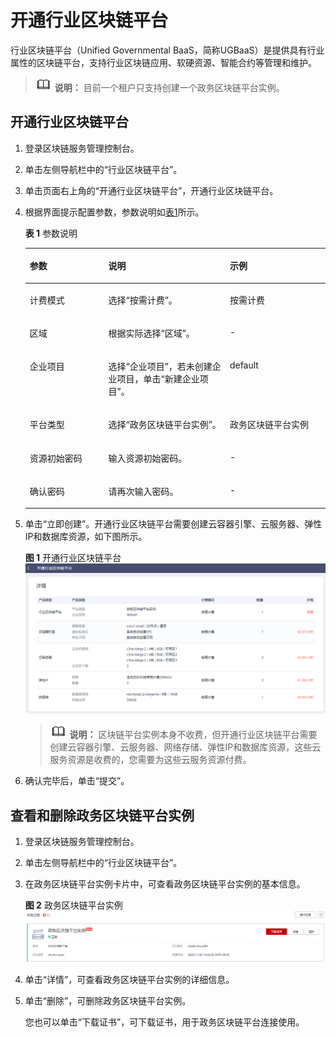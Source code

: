 # 开通行业区块链平台<a name="bcs_usermanual_0210"></a>

行业区块链平台（Unified Governmental BaaS，简称UGBaaS）是提供具有行业属性的区块链平台，支持行业区块链应用、软硬资源、智能合约等管理和维护。

>![](public_sys-resources/icon-note.gif) **说明：** 
>目前一个租户只支持创建一个政务区块链平台实例。

## 开通行业区块链平台<a name="section6614172115114"></a>

1.  登录区块链服务管理控制台。
2.  单击左侧导航栏中的“行业区块链平台”。
3.  单击页面右上角的“开通行业区块链平台”，开通行业区块链平台。
4.  根据界面提示配置参数，参数说明如[表1](#table48264368583)所示。

    **表 1**  参数说明

    <a name="table48264368583"></a>
    <table><thead align="left"><tr id="row168263365583"><th class="cellrowborder" valign="top" width="26.18261826182618%" id="mcps1.2.4.1.1"><p id="p98261036175819"><a name="p98261036175819"></a><a name="p98261036175819"></a>参数</p>
    </th>
    <th class="cellrowborder" valign="top" width="40.484048404840486%" id="mcps1.2.4.1.2"><p id="p1082618367580"><a name="p1082618367580"></a><a name="p1082618367580"></a>说明</p>
    </th>
    <th class="cellrowborder" valign="top" width="33.33333333333333%" id="mcps1.2.4.1.3"><p id="p8968204995818"><a name="p8968204995818"></a><a name="p8968204995818"></a>示例</p>
    </th>
    </tr>
    </thead>
    <tbody><tr id="row1982716362589"><td class="cellrowborder" valign="top" width="26.18261826182618%" headers="mcps1.2.4.1.1 "><p id="p58271362586"><a name="p58271362586"></a><a name="p58271362586"></a>计费模式</p>
    </td>
    <td class="cellrowborder" valign="top" width="40.484048404840486%" headers="mcps1.2.4.1.2 "><p id="p10590133719216"><a name="p10590133719216"></a><a name="p10590133719216"></a>选择“按需计费”。</p>
    </td>
    <td class="cellrowborder" valign="top" width="33.33333333333333%" headers="mcps1.2.4.1.3 "><p id="p1827436165817"><a name="p1827436165817"></a><a name="p1827436165817"></a>按需计费</p>
    </td>
    </tr>
    <tr id="row1982713625814"><td class="cellrowborder" valign="top" width="26.18261826182618%" headers="mcps1.2.4.1.1 "><p id="p1882710363588"><a name="p1882710363588"></a><a name="p1882710363588"></a>区域</p>
    </td>
    <td class="cellrowborder" valign="top" width="40.484048404840486%" headers="mcps1.2.4.1.2 "><p id="p4827163635810"><a name="p4827163635810"></a><a name="p4827163635810"></a>根据实际选择“区域”。</p>
    </td>
    <td class="cellrowborder" valign="top" width="33.33333333333333%" headers="mcps1.2.4.1.3 "><p id="p18827103612581"><a name="p18827103612581"></a><a name="p18827103612581"></a>-</p>
    </td>
    </tr>
    <tr id="row188271136135815"><td class="cellrowborder" valign="top" width="26.18261826182618%" headers="mcps1.2.4.1.1 "><p id="p12827133610586"><a name="p12827133610586"></a><a name="p12827133610586"></a>企业项目</p>
    </td>
    <td class="cellrowborder" valign="top" width="40.484048404840486%" headers="mcps1.2.4.1.2 "><p id="p11827113619584"><a name="p11827113619584"></a><a name="p11827113619584"></a>选择“企业项目”，若未创建企业项目，单击“新建企业项目”。</p>
    </td>
    <td class="cellrowborder" valign="top" width="33.33333333333333%" headers="mcps1.2.4.1.3 "><p id="p1582710362582"><a name="p1582710362582"></a><a name="p1582710362582"></a>default</p>
    </td>
    </tr>
    <tr id="row8827193685818"><td class="cellrowborder" valign="top" width="26.18261826182618%" headers="mcps1.2.4.1.1 "><p id="p082713364583"><a name="p082713364583"></a><a name="p082713364583"></a>平台类型</p>
    </td>
    <td class="cellrowborder" valign="top" width="40.484048404840486%" headers="mcps1.2.4.1.2 "><p id="p19827136125811"><a name="p19827136125811"></a><a name="p19827136125811"></a>选择“政务区块链平台实例”。</p>
    </td>
    <td class="cellrowborder" valign="top" width="33.33333333333333%" headers="mcps1.2.4.1.3 "><p id="p48271036165819"><a name="p48271036165819"></a><a name="p48271036165819"></a>政务区块链平台实例</p>
    </td>
    </tr>
    <tr id="row107490253597"><td class="cellrowborder" valign="top" width="26.18261826182618%" headers="mcps1.2.4.1.1 "><p id="p1173562555912"><a name="p1173562555912"></a><a name="p1173562555912"></a>资源初始密码</p>
    </td>
    <td class="cellrowborder" valign="top" width="40.484048404840486%" headers="mcps1.2.4.1.2 "><p id="p107361525145914"><a name="p107361525145914"></a><a name="p107361525145914"></a>输入资源初始密码。</p>
    </td>
    <td class="cellrowborder" valign="top" width="33.33333333333333%" headers="mcps1.2.4.1.3 "><p id="p107361125175919"><a name="p107361125175919"></a><a name="p107361125175919"></a>-</p>
    </td>
    </tr>
    <tr id="row1748172514596"><td class="cellrowborder" valign="top" width="26.18261826182618%" headers="mcps1.2.4.1.1 "><p id="p177362025145915"><a name="p177362025145915"></a><a name="p177362025145915"></a>确认密码</p>
    </td>
    <td class="cellrowborder" valign="top" width="40.484048404840486%" headers="mcps1.2.4.1.2 "><p id="p17736192514591"><a name="p17736192514591"></a><a name="p17736192514591"></a>请再次输入密码。</p>
    </td>
    <td class="cellrowborder" valign="top" width="33.33333333333333%" headers="mcps1.2.4.1.3 "><p id="p1736142515597"><a name="p1736142515597"></a><a name="p1736142515597"></a>-</p>
    </td>
    </tr>
    </tbody>
    </table>

5.  单击“立即创建”。开通行业区块链平台需要创建云容器引擎、云服务器、弹性IP和数据库资源，如下图所示。

    **图 1**  开通行业区块链平台<a name="fig12470651165216"></a>  
    ![](figures/开通行业区块链平台.png "开通行业区块链平台")

    >![](public_sys-resources/icon-note.gif) **说明：** 
    >区块链平台实例本身不收费，但开通行业区块链平台需要创建云容器引擎、云服务器、网络存储、弹性IP和数据库资源，这些云服务资源是收费的，您需要为这些云服务资源付费。

6.  确认完毕后，单击“提交”。

## 查看和删除政务区块链平台实例<a name="section1142243613110"></a>

1.  登录区块链服务管理控制台。
2.  单击左侧导航栏中的“行业区块链平台”。
3.  在政务区块链平台实例卡片中，可查看政务区块链平台实例的基本信息。

    **图 2**  政务区块链平台实例<a name="fig1625131875319"></a>  
    ![](figures/政务区块链平台实例.png "政务区块链平台实例")

4.  单击“详情”，可查看政务区块链平台实例的详细信息。
5.  单击“删除”，可删除政务区块链平台实例。

    您也可以单击“下载证书”，可下载证书，用于政务区块链平台连接使用。


